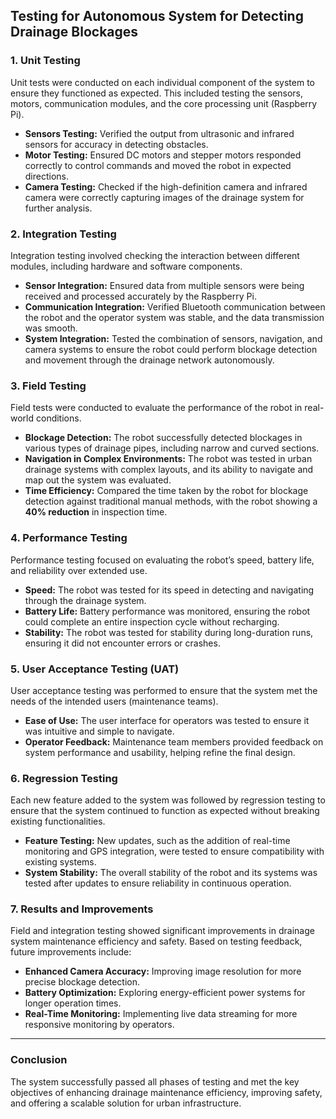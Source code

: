 ## Testing for Autonomous System for Detecting Drainage Blockages

### 1. **Unit Testing** 
Unit tests were conducted on each individual component of the system to ensure they functioned as expected. This included testing the sensors, motors, communication modules, and the core processing unit (Raspberry Pi).  
- **Sensors Testing:** Verified the output from ultrasonic and infrared sensors for accuracy in detecting obstacles.  
- **Motor Testing:** Ensured DC motors and stepper motors responded correctly to control commands and moved the robot in expected directions.  
- **Camera Testing:** Checked if the high-definition camera and infrared camera were correctly capturing images of the drainage system for further analysis.  

### 2. **Integration Testing** 
Integration testing involved checking the interaction between different modules, including hardware and software components.  
- **Sensor Integration:** Ensured data from multiple sensors were being received and processed accurately by the Raspberry Pi.  
- **Communication Integration:** Verified Bluetooth communication between the robot and the operator system was stable, and the data transmission was smooth.  
- **System Integration:** Tested the combination of sensors, navigation, and camera systems to ensure the robot could perform blockage detection and movement through the drainage network autonomously.  

### 3. **Field Testing**
Field tests were conducted to evaluate the performance of the robot in real-world conditions.  
- **Blockage Detection:** The robot successfully detected blockages in various types of drainage pipes, including narrow and curved sections.  
- **Navigation in Complex Environments:** The robot was tested in urban drainage systems with complex layouts, and its ability to navigate and map out the system was evaluated.  
- **Time Efficiency:** Compared the time taken by the robot for blockage detection against traditional manual methods, with the robot showing a **40% reduction** in inspection time.  

### 4. **Performance Testing**
Performance testing focused on evaluating the robot’s speed, battery life, and reliability over extended use.  
- **Speed:** The robot was tested for its speed in detecting and navigating through the drainage system.  
- **Battery Life:** Battery performance was monitored, ensuring the robot could complete an entire inspection cycle without recharging.  
- **Stability:** The robot was tested for stability during long-duration runs, ensuring it did not encounter errors or crashes.  

### 5. **User Acceptance Testing (UAT)**
User acceptance testing was performed to ensure that the system met the needs of the intended users (maintenance teams).  
- **Ease of Use:** The user interface for operators was tested to ensure it was intuitive and simple to navigate.  
- **Operator Feedback:** Maintenance team members provided feedback on system performance and usability, helping refine the final design.  

### 6. **Regression Testing**
Each new feature added to the system was followed by regression testing to ensure that the system continued to function as expected without breaking existing functionalities.  
- **Feature Testing:** New updates, such as the addition of real-time monitoring and GPS integration, were tested to ensure compatibility with existing systems.  
- **System Stability:** The overall stability of the robot and its systems was tested after updates to ensure reliability in continuous operation.

### 7. **Results and Improvements**
Field and integration testing showed significant improvements in drainage system maintenance efficiency and safety. Based on testing feedback, future improvements include:
- **Enhanced Camera Accuracy:** Improving image resolution for more precise blockage detection.  
- **Battery Optimization:** Exploring energy-efficient power systems for longer operation times.  
- **Real-Time Monitoring:** Implementing live data streaming for more responsive monitoring by operators.  
---

### Conclusion
The system successfully passed all phases of testing and met the key objectives of enhancing drainage maintenance efficiency, improving safety, and offering a scalable solution for urban infrastructure.


